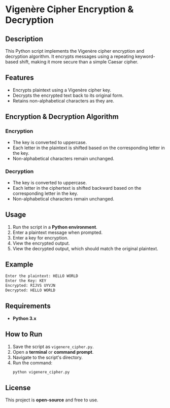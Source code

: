 # Vigenère Cipher Encryption & Decryption

## Description
This Python script implements the Vigenère cipher encryption and decryption algorithm. It encrypts messages using a repeating keyword-based shift, making it more secure than a simple Caesar cipher.

## Features
- Encrypts plaintext using a Vigenère cipher key.
- Decrypts the encrypted text back to its original form.
- Retains non-alphabetical characters as they are.

## Encryption & Decryption Algorithm
### Encryption
- The key is converted to uppercase.
- Each letter in the plaintext is shifted based on the corresponding letter in the key.
- Non-alphabetical characters remain unchanged.

### Decryption
- The key is converted to uppercase.
- Each letter in the ciphertext is shifted backward based on the corresponding letter in the key.
- Non-alphabetical characters remain unchanged.

## Usage
1. Run the script in a **Python environment**.
2. Enter a plaintext message when prompted.
3. Enter a key for encryption.
4. View the encrypted output.
5. View the decrypted output, which should match the original plaintext.

## Example
```sh
Enter the plaintext: HELLO WORLD
Enter the Key: KEY
Encrypted: RIJVS UYVJN
Decrypted: HELLO WORLD
```

## Requirements
- **Python 3.x**

## How to Run
1. Save the script as `vigenere_cipher.py`.
2. Open a **terminal** or **command prompt**.
3. Navigate to the script's directory.
4. Run the command:
   ```sh
   python vigenere_cipher.py
   ```

## License
This project is **open-source** and free to use.


